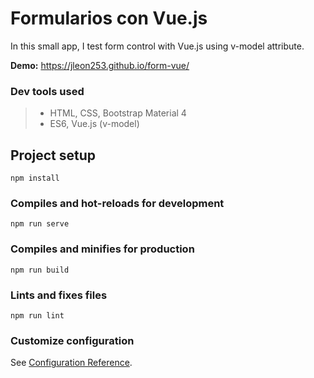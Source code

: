 # Formularios con Vue.js

In this small app, I test form control with Vue.js using v-model attribute.

**Demo:** https://jleon253.github.io/form-vue/

### Dev tools used

> - HTML, CSS, Bootstrap Material 4
> - ES6, Vue.js (v-model)

## Project setup
```
npm install
```

### Compiles and hot-reloads for development
```
npm run serve
```

### Compiles and minifies for production
```
npm run build
```

### Lints and fixes files
```
npm run lint
```

### Customize configuration
See [Configuration Reference](https://cli.vuejs.org/config/).
